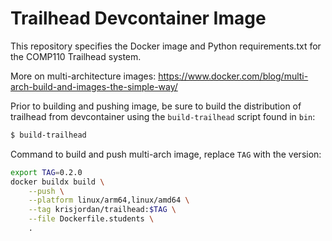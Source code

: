 # Trailhead Devcontainer Image

This repository specifies the Docker image and Python requirements.txt for the COMP110 Trailhead system.

More on multi-architecture images: <https://www.docker.com/blog/multi-arch-build-and-images-the-simple-way/>

Prior to building and pushing image, be sure to build the distribution of trailhead from devcontainer using the `build-trailhead` script found in `bin`:

~~~bash
$ build-trailhead
~~~

Command to build and push multi-arch image, replace `TAG` with the version:

~~~bash
export TAG=0.2.0
docker buildx build \
    --push \
    --platform linux/arm64,linux/amd64 \
    --tag krisjordan/trailhead:$TAG \
    --file Dockerfile.students \
    .
~~~
